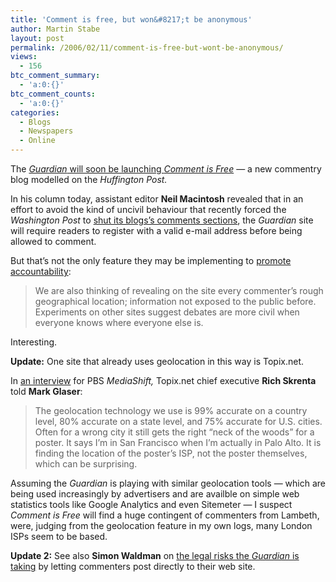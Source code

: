 ```yaml
---
title: 'Comment is free, but won&#8217;t be anonymous'
author: Martin Stabe
layout: post
permalink: /2006/02/11/comment-is-free-but-wont-be-anonymous/
views:
  - 156
btc_comment_summary:
  - 'a:0:{}'
btc_comment_counts:
  - 'a:0:{}'
categories:
  - Blogs
  - Newspapers
  - Online
---
```

The [*Guardian* will soon be launching *Comment is Free*][1] &mdash; a new commentry blog modelled on the *Huffington Post.* 

In his column today, assistant editor **Neil Macintosh** revealed that in an effort to avoid the kind of uncivil behaviour that recently forced the *Washington Post* to [shut its blogs&rsquo;s comments sections][2], the *Guardian* site will require readers to register with a valid e-mail address before being allowed to comment.

But that&rsquo;s not the only feature they may be implementing to [promote accountability][3]:

> We are also thinking of revealing on the site every commenter&rsquo;s rough geographical location; information not exposed to the public before. Experiments on other sites suggest debates are more civil when everyone knows where everyone else is.

Interesting. 

**Update:** One site that already uses geolocation in this way is Topix.net.

In [an interview][4] for PBS *MediaShift,* Topix.net chief executive **Rich Skrenta** told **Mark Glaser**:

> The geolocation technology we use is 99% accurate on a country level, 80% accurate on a state level, and 75% accurate for U.S. cities. Often for a wrong city it still gets the right “neck of the woods” for a poster. It says I’m in San Francisco when I’m actually in Palo Alto. It is finding the location of the poster’s ISP, not the poster themselves, which can be surprising. 

Assuming the *Guardian* is playing with similar geolocation tools &mdash; which are being used increasingly by advertisers and are availble on simple web statistics tools like Google Analytics and even Sitemeter &mdash; I suspect *Comment is Free* will find a huge contingent of commenters from Lambeth, were, judging from the geolocation feature in my own logs, many London ISPs seem to be based.

**Update 2:** See also **Simon Waldman** on [the legal risks the *Guardian* is taking][5] by letting commenters post directly to their web site.

 [1]: http://www.pressgazette.co.uk/?t=article&l=guardian_aims_big_guns_at_web
 [2]: http://blogs.washingtonpost.com/washpostblog/2006/01/shutting_off_co.html
 [3]: http://www.guardian.co.uk/comment/story/0,,1707338,00.html
 [4]: http://www.pbs.org/mediashift/2006/02/world_wide_flame_wartopixnet_forums_provide_window_on_cartoon_flap.html
 [5]: http://www.simonwaldman.net/2006/02/12/its-a-legal-matter/